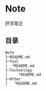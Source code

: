 # Note
肝货笔记

## 目录
```
Note
├─README.md
├─Tool
|  └README.md
├─Technology
|     └README.md
├─Other
|   └README.md
```

